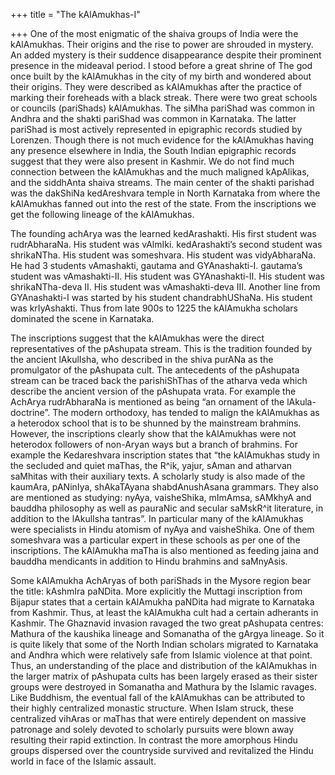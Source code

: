 +++
title = "The kAlAmukhas-I"

+++
One of the most enigmatic of the shaiva groups of India were the
kAlAmukhas. Their origins and the rise to power are shrouded in mystery.
An added mystery is their suddence disappearance despite their prominent
presence in the mideaval period. I stood before a great shrine of The
god once built by the kAlAmukhas in the city of my birth and wondered
about their origins. They were described as kAlAmukhas after the
practice of marking their foreheads with a black streak. There were two
great schools or councils (pariShads) kAlAmukhas. The siMha pariShad was
common in Andhra and the shakti pariShad was common in Karnataka. The
latter pariShad is most actively represented in epigraphic records
studied by Lorenzen. Though there is not much evidence for the
kAlAmukhas having any presence elsewhere in India, the South Indian
epigraphic records suggest that they were also present in Kashmir. We do
not find much connection between the kAlAmukhas and the much maligned
kApAlikas, and the siddhAnta shaiva streams. The main center of the
shakti parishad was the dakShiNa kedAreshvara temple in North Karnataka
from where the kAlAmukhas fanned out into the rest of the state. From
the inscriptions we get the following lineage of the kAlAmukhas.

The founding achArya was the learned kedArashakti. His first student was
rudrAbharaNa. His student was vAlmIki. kedArashakti’s second student was
shrikaNTha. His student was someshvara. His student was vidyAbharaNa. He
had 3 students vAmashakti, gautama and GYAnashakti-I. gautama’s student
was vAmashakti-II. His student was GYAnashakti-II. His student was
shrikaNTha-deva II. His student was vAmashakti-deva III. Another line
from GYAnashakti-I was started by his student chandrabhUShaNa. His
student was krIyAshakti. Thus from late 900s to 1225 the kAlAmukha
scholars dominated the scene in Karnataka.

The inscriptions suggest that the kAlAmukhas were the direct
representatives of the pAshupata stream. This is the tradition founded
by the ancient lAkulIsha, who described in the shiva purANa as the
promulgator of the pAshupata cult. The antecedents of the pAshupata
stream can be traced back the parishiShThas of the atharva veda which
describe the ancient version of the pAshupata vrata. For example the
AchArya rudrAbharaNa is mentioned as being “an ornament of the
lAkula-doctrine”. The modern orthodoxy, has tended to malign the
kAlAmukhas as a heterodox school that is to be shunned by the mainstream
brahmins. However, the inscriptions clearly show that the kAlAmukhas
were not heterodox followers of non-Aryan ways but a branch of brahmins.
For example the Kedareshvara inscription states that “the kAlAmukhas
study in the secluded and quiet maThas, the R^ik, yajur, sAman and
atharvan saMhitas with their auxiliary texts. A scholarly study is also
made of the kaumAra, pANinIya, shAkaTAyana shabdAnushAsana grammars.
They also are mentioned as studying: nyAya, vaisheShika, mImAmsa,
sAMkhyA and bauddha philosophy as well as pauraNic and secular saMskR^it
literature, in addition to the lAkulIsha tantras”. In particular many of
the kAlAmukhas were specialists in Hindu atomism of nyAya and
vaisheShika. One of them someshvara was a particular expert in these
schools as per one of the inscriptions. The kAlAmukha maTha is also
mentioned as feeding jaina and bauddha mendicants in addition to Hindu
brahmins and saMnyAsis.

Some kAlAmukha AchAryas of both pariShads in the Mysore region bear the
title: kAshmIra paNDita. More explicitly the Muttagi inscription from
Bijapur states that a certain kAlAmukha paNDita had migrate to Karnataka
from Kashmir. Thus, at least the kAlAmukha cult had a certain adherants
in Kashmir. The Ghaznavid invasion ravaged the two great pAshupata
centres: Mathura of the kaushika lineage and Somanatha of the gArgya
lineage. So it is quite likely that some of the North Indian scholars
migrated to Karnataka and Andhra which were relatively safe from Islamic
violence at that point. Thus, an understanding of the place and
distribution of the kAlAmukhas in the larger matrix of pAshupata cults
has been largely erased as their sister groups were destroyed in
Somanatha and Mathura by the Islamic ravages. Like Buddhism, the
eventual fall of the kAlAmukhas can be attributed to their highly
centralized monastic structure. When Islam struck, these centralized
vihAras or maThas that were entirely dependent on massive patronage and
solely devoted to scholarly pursuits were blown away resulting their
rapid extinction. In contrast the more amorphous Hindu groups dispersed
over the countryside survived and revitalized the Hindu world in face of
the Islamic assault.
